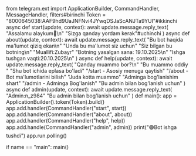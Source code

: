 from telegram.ext import ApplicationBuilder, CommandHandler, MessageHandler, filters#birinchi
Token = "8000645038:AAF9hd9UaJNFNvi4JYwqDSJaScANJTa9YUI"#ikkinchi
async def start(update, context):
    await update.message.reply_text(
    "Assalamu alaykum🙂\n"
    "Sizga qanday yordam kerak"#uchinchi
    )
async def about(update, context):
    await update.message.reply_text(
    "Bu bot haqida ma'lumot qiziq ekan\n"
    "Unda bu ma'lumot siz uchun"
    "Siz bilgan bu botning\n"
    "Muallifi:Zubayr"
    "Botning yasalgan sana: 19.10.2025\n"
    "Ishga tushgan vaqti:20.10.2025\n"
    )
async def help(update, context):
       await update.message.reply_text(
       "Qanday muammo bor?\n"
       "Bu muammo oddiy "
       "Shu bot ichida eplasa bo'ladi"
       "/start - Asosiy menuga qaytish"
       "/about - Bot ma'lumotlarini bilish"
       "Juda kotta muammo"
       "Adminga bog'lanishim shart"
       "/admin - Adminga Bog'lanish"
       "Bu admin bilan bog'lanish uchun"
       )
async def admin(update, context):
    await update.message.reply_text(
       "Admin:n_z984"
       "Bu admin bilan bog'lanish uchun"
       )
def main():
    app = ApplicationBuilder().token(Token).build()
    app.add.handler(CommandHandler("start", start))
    app.add.handler(CommandHandler("about", about))
    app.add.handler(CommandHandler("help", help))
    app.add.handle(CommandHandler("admin", admin))
    print("🟢Bot ishga tushdi")
    app.run.polling()
    
if name == "main":
    main()
